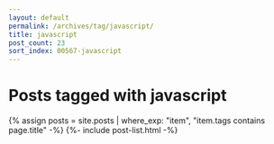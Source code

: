 ```yaml
---
layout: default
permalink: /archives/tag/javascript/
title: javascript
post_count: 23
sort_index: 00567-javascript
---
```

<h1 class="page-heading">Posts tagged with javascript</h1>
{% assign posts = site.posts | where_exp: "item", "item.tags contains page.title" -%}
{%- include post-list.html -%}
